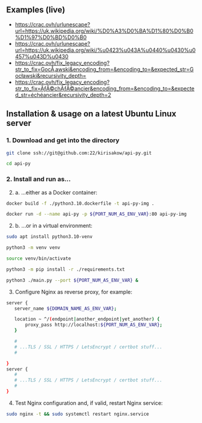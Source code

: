 ## Examples (live)

* https://crac.ovh/urlunescape?url=https://uk.wikipedia.org/wiki/%D0%A3%D0%BA%D1%80%D0%B0%D1%97%D0%BD%D0%B0
* https://crac.ovh/urlunescape?url=https://uk.wikipedia.org/wiki/%u0423%u043A%u0440%u0430%u0457%u043D%u0430
* https://crac.ovh/fix_legacy_encoding?str_to_fix=GocÅ‚awski&encoding_from=&encoding_to=&expected_str=Gocławski&recursivity_depth=
* https://crac.ovh/fix_legacy_encoding?str_to_fix=ÃƒÂ©chÃƒÂ©ancier&encoding_from=&encoding_to=&expected_str=échéancier&recursivity_depth=2

## Installation & usage on a latest Ubuntu Linux server

### 1. Download and get into the directory

```sh
git clone ssh://git@github.com:22/kirisakow/api-py.git

cd api-py
```

### 2. Install and run as...

2. a. ...either as a Docker container:

```sh
docker build -f ./python3.10.dockerfile -t api-py-img .

docker run -d --name api-py -p ${PORT_NUM_AS_ENV_VAR}:80 api-py-img
```

2. b. ...or in a virtual environment:

```sh
sudo apt install python3.10-venv

python3 -m venv venv

source venv/bin/activate

python3 -m pip install -r ./requirements.txt

python3 ./main.py --port ${PORT_NUM_AS_ENV_VAR} &
```

3. Configure Nginx as reverse proxy, for example:

```sh
server {
   server_name ${DOMAIN_NAME_AS_ENV_VAR};

   location ~ ^/(endpoint|another_endpoint|yet_another) {
       proxy_pass http://localhost:${PORT_NUM_AS_ENV_VAR};
   }

   #
   # ...TLS / SSL / HTTPS / LetsEncrypt / certbot stuff...
   #

}
server {
   #
   # ...TLS / SSL / HTTPS / LetsEncrypt / certbot stuff...
   #
}
```

4. Test Nginx configuration and, if valid, restart Nginx service:

```sh
sudo nginx -t && sudo systemctl restart nginx.service
```